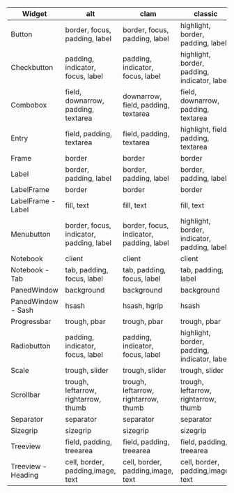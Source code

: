 
Widget |	alt	| clam 	| classic |	default
--- | --- | --- | --- | ---
Button	| border, focus, padding, label |	border, focus, padding, label |	highlight, border, padding, label |	button, border, focus, padding, label
Checkbutton	| padding, indicator, focus,  label |	padding, indicator, focus,  label	| highlight, border, padding, indicator, label |	padding, indicator, focus,  label
Combobox	| field, downarrow, padding, textarea	| downarrow, field, padding, textarea	| field, downarrow, padding, textarea	| field, downarrow, padding, textarea
Entry	| field, padding, textarea	| field, padding, textarea	| highlight, field, padding, textarea	| field, padding, textarea
Frame |	border |	border |	border |	 	border
Label |	border, padding, label |	border, padding, label |	border, padding, label |	border, padding, label
LabelFrame |		border |		border |		border |		border
LabelFrame - Label |		fill, text |		fill, text |		fill, text |		fill, text
Menubutton |		border, focus, indicator, padding, label |		border, focus, indicator, padding, label |		highlight, border, indicator, padding, label |		border, focus, indicator, padding, label
Notebook |		client	 |	client	 |	client	 |	client
Notebook - Tab	 |	tab, padding, focus, label |		tab, padding, focus, label |		tab, padding, label |		tab, padding, focus, label
PanedWindow |		background |		background |		background |		background
PanedWindow - Sash |		hsash |		hsash, hgrip |		hsash |		hsash
Progressbar |		trough, pbar |		trough, pbar |		trough, pbar |		trough, pbar
Radiobutton |		padding, indicator, focus, label |		padding, indicator, focus, label |		highlight, border, padding, indicator,  label |		padding, indicator, focus, label
Scale	 |	trough, slider |		trough, slider |		trough, slider |		trough, slider
Scrollbar |		trough, leftarrow, rightarrow, thumb |		trough, leftarrow, rightarrow, thumb	 |	trough, leftarrow, rightarrow, thumb	 |	trough, leftarrow, rightarrow, thumb
Separator |		separator |		separator |		separator |		separator
Sizegrip |		sizegrip |		sizegrip |		sizegrip |		sizegrip
Treeview |		field, padding, treearea	 |	field, padding, treearea |		field, padding, treearea	 |	field, padding, treearea
Treeview - Heading	 |	cell, border, padding,image, text |		cell, border, padding,image, text |		cell, border, padding,image, text	 |	cell, border, padding,image, text

